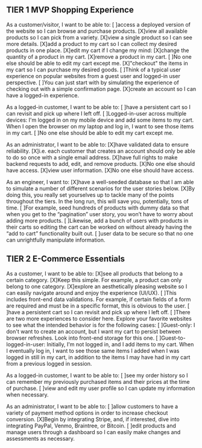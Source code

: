 ## TIER 1 MVP Shopping Experience

As a customer/visitor, I want to be able to:
    [ ]access a deployed version of the website so I can browse and purchase products.
    [X]view all available products so I can pick from a variety.
    [X]view a single product so I can see more details.
    [X]add a product to my cart so I can collect my desired products in one place.
    [X]edit my cart if I change my mind:
        [X]change the quantity of a product in my cart.
        [X]remove a product in my cart.
        [ ]No one else should be able to edit my cart except me.
    [X]"checkout" the items in my cart so I can purchase my desired goods.
        [ ]Think of a typical user experience on popular websites from a guest user and logged-in user perspective.
        [ ]You can just start with by simulating the experience of checking out with a simple confirmation page.
    [X]create an account so I can have a logged-in experience.
    

As a logged-in customer, I want to be able to:
    [ ]have a persistent cart so I can revisit and pick up where I left off.
        [ ]Logged-in-user across multiple devices: I'm logged in on my mobile device and add some items to my cart. When I open the browser on my laptop and log in, I want to see those items in my cart.
        [ ]No one else should be able to edit my cart except me.


As an administrator, I want to be able to:
    [X]have validated data to ensure reliability.
        [X]i.e. each customer that creates an account should only be able to do so once with a single email address.
    [X]have full rights to make backend requests to add, edit, and remove products.
        [X]No one else should have access.
    [X]view user information.
        [X]No one else should have access.


As an engineer, I want to:
    [X]have a well-seeded database so that I am able to simulate a number of different scenarios for the user stories below.
        [X]By doing this, you really set yourselves up to tackle many of the points throughout the tiers. In the long run, this will save you, potentially, tons of time.
        [ ]For example, seed hundreds of products with dummy data so that when you get to the “pagination” user story, you won’t have to worry about adding more products.
        [ ]Likewise, add a bunch of users with products in their carts so editing the cart can be worked on without already having the “add to cart” functionality built out.
    [ ]user data to be secure so that no one can unrightfully manipulate information.

## TIER 2 E-Commerce Essentials

As a customer, I want to be able to:
    [X]see all products that belong to a certain category.
        [X]Keep this simple. For example, a product can only belong to one category.
    [X]explore an aesthetically pleasing website so I can easily navigate around and enjoy the experience (UI/UX).
        [ ]This includes front-end data validations. For example, if certain fields of a form are required and must be in a specific format, this is obvious to the user.
    [ ]have a persistent cart so I can revisit and pick up where I left off.
        [ ]There are two more experiences to consider here. Explore your favorite websites to see what the intended behavior is for the following cases:
            [ ]Guest-only: I don't want to create an account, but I want my cart to persist between browser refreshes.
                Look into front-end storage for this one.
            [ ]Guest-to-logged-in-user: Initially, I'm not logged in, and I add items to my cart. When I eventually log in, I want to see those same items I added when I was logged in still in my cart, in addition to the items I may have had in my cart from a previous logged in session.


As a logged-in customer, I want to be able to:
    [ ]see my order history so I can remember my previously purchased items and their prices at the time of purchase.
    [ ]view and edit my user profile so I can update my information when necessary.


As an administrator, I want to be able to:
    [ ]allow customers to have a variety of payment method options in order to increase checkout conversion.
        [X]Begin by integrating Stripe, and, if interested, dive into integrating PayPal, Venmo, Braintree, or Bitcoin.
    [ ]edit products and manage users through a dashboard so I can easily make changes and assessments as necessary.